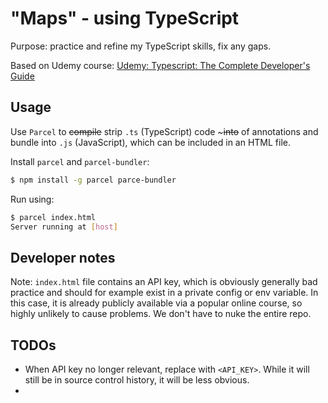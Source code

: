# "Maps" - using TypeScript

Purpose: practice and refine my TypeScript skills, fix any gaps.

Based on Udemy course:
[Udemy: Typescript: The Complete Developer's Guide](https://www.udemy.com/course/typescript-the-complete-developers-guide)

## Usage

Use `Parcel` to ~~compile~~ strip `.ts` (TypeScript) code ~~~into~~ of annotations and bundle into `.js` (JavaScript), which can be included in an HTML file.

Install `parcel` and `parcel-bundler`:
```bash
$ npm install -g parcel parce-bundler
```

Run using:
```bash
$ parcel index.html
Server running at [host]
```

## Developer notes
Note: `index.html` file contains an API key, which is obviously generally bad practice and should for example exist in a private config or env variable. In this case, it is already publicly available via a popular online course, so highly unlikely to cause problems. We don't have to nuke the entire repo.

## TODOs
* When API key no longer relevant, replace with `<API_KEY>`. While it will still be in source control history, it will be less obvious.
*  
